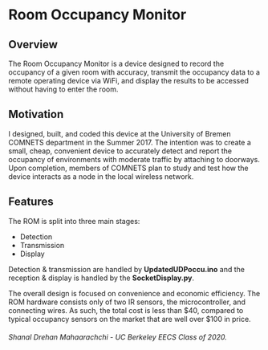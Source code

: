 # Room Occupancy Monitor
## Overview
The Room Occupancy Monitor is a device designed to record the occupancy of a given room with accuracy, transmit the occupancy data to a remote operating device via WiFi, and display the results to be accessed without having to enter the room.

## Motivation
I designed, built, and coded this device at the University of Bremen COMNETS department in the Summer 2017. The intention was to create a small, cheap, convenient device to accurately detect and report the occupancy of environments with moderate traffic by attaching to doorways. Upon completion, members of COMNETS plan to study and test how the device interacts as a node in the local wireless network.

## Features
The ROM is split into three main stages:
- Detection
- Transmission
- Display

Detection & transmission are handled by **UpdatedUDPoccu.ino** and the reception & display is handled by the **SocketDisplay.py**.

The overall design is focused on convenience and economic efficiency. The ROM hardware consists only of two IR sensors, the microcontroller, and connecting wires. As such, the total cost is less than $40, compared to typical occupancy sensors on the market that are well over $100 in price.

###### Shanal Drehan Mahaarachchi - UC Berkeley EECS Class of 2020.


